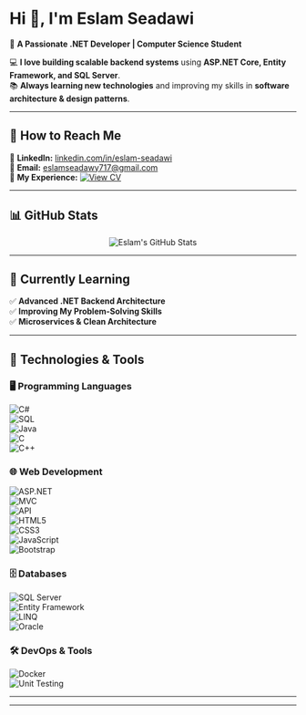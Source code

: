 # **Hi 👋, I'm Eslam Seadawi**  

🚀 **A Passionate .NET Developer | Computer Science Student**  

💻 **I love building scalable backend systems** using **ASP.NET Core, Entity Framework, and SQL Server**.  
📚 **Always learning new technologies** and improving my skills in **software architecture & design patterns**.  

---

## 📧 **How to Reach Me**  
🔗 **LinkedIn:** [linkedin.com/in/eslam-seadawi](https://www.linkedin.com/in/eslam-seadawi/)  
📩 **Email:** eslamseadawy717@gmail.com  
📄 **My Experience:** [![View CV](https://img.shields.io/badge/View%20CV-4285F4?style=flat&logo=google-drive&logoColor=white)](https://drive.google.com/file/d/1GY2_TyQUNEn4UYqXcWOX3L9t-ofrbD_5/view?usp=drive_link)  

---

## 📊 **GitHub Stats**  
<p align="center">  
  <img src="https://github-readme-stats.vercel.app/api?username=eslams3dawi&show_icons=true&theme=dark" alt="Eslam's GitHub Stats">  
</p>  

---

## 🎯 **Currently Learning**  
✅ **Advanced .NET Backend Architecture**  
✅ **Improving My Problem-Solving Skills**  
✅ **Microservices & Clean Architecture**  

---

## 💪 **Technologies & Tools**  

### 🖥️ **Programming Languages**  
![C#](https://img.shields.io/badge/C%23-239120?style=flat&logo=c-sharp&logoColor=white)  
![SQL](https://img.shields.io/badge/SQL-CC2927?style=flat&logo=microsoft-sql-server&logoColor=white)  
![Java](https://img.shields.io/badge/Java-007396?style=flat&logo=java&logoColor=white)  
![C](https://img.shields.io/badge/C-00599C?style=flat&logo=c&logoColor=white)  
![C++](https://img.shields.io/badge/C++-00599C?style=flat&logo=c%2B%2B&logoColor=white)  

### 🌐 **Web Development**  
![ASP.NET](https://img.shields.io/badge/ASP.NET-5C2D91?style=flat&logo=dotnet&logoColor=white)  
![MVC](https://img.shields.io/badge/MVC-007396?style=flat)  
![API](https://img.shields.io/badge/API-02569B?style=flat)  
![HTML5](https://img.shields.io/badge/HTML5-E34F26?style=flat&logo=html5&logoColor=white)  
![CSS3](https://img.shields.io/badge/CSS3-1572B6?style=flat&logo=css3&logoColor=white)  
![JavaScript](https://img.shields.io/badge/JavaScript-F7DF1E?style=flat&logo=javascript&logoColor=black)  
![Bootstrap](https://img.shields.io/badge/Bootstrap-7952B3?style=flat&logo=bootstrap&logoColor=white)  

### 🗄️ **Databases**  
![SQL Server](https://img.shields.io/badge/SQL_Server-CC2927?style=flat&logo=microsoft-sql-server&logoColor=white)  
![Entity Framework](https://img.shields.io/badge/Entity_Framework-512BD4?style=flat&logo=dotnet&logoColor=white)  
![LINQ](https://img.shields.io/badge/LINQ-512BD4?style=flat)  
![Oracle](https://img.shields.io/badge/Oracle-F80000?style=flat&logo=oracle&logoColor=white)  

### 🛠️ **DevOps & Tools**  
![Docker](https://img.shields.io/badge/Docker-2496ED?style=flat&logo=docker&logoColor=white)  
![Unit Testing](https://img.shields.io/badge/Unit_Testing-6DB33F?style=flat)  

---
---
